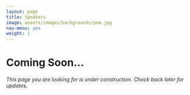 ```yaml
---
layout: page
title: Speakers
image: assets/images/backgrounds/pom.jpg
nav-menu: yes
weight: 1
---
```


<h1 style="color:#202520">  Coming Soon...</h1>

<h6 style="color:#202520">  This page you are looking for is under construction. Check back later for updates.</h6>